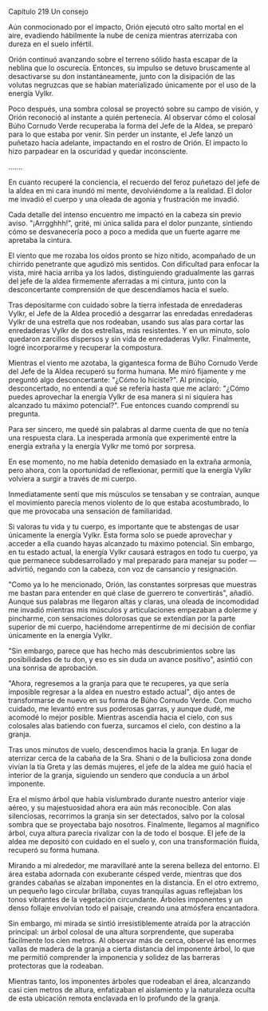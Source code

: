 
Capítulo 219 Un consejo

Aún conmocionado por el impacto, Orión ejecutó otro salto mortal en el aire, evadiendo hábilmente la nube de ceniza mientras aterrizaba con dureza en el suelo infértil.

Orión continuó avanzando sobre el terreno sólido hasta escapar de la neblina que lo oscurecía. Entonces, su impulso se detuvo bruscamente al desactivarse su don instantáneamente, junto con la disipación de las volutas negruzcas que se habían materializado únicamente por el uso de la energía Vylkr.

Poco después, una sombra colosal se proyectó sobre su campo de visión, y Orión reconoció al instante a quién pertenecía. Al observar cómo el colosal Búho Cornudo Verde recuperaba la forma del Jefe de la Aldea, se preparó para lo que estaba por venir. Sin perder un instante, el Jefe lanzó un puñetazo hacia adelante, impactando en el rostro de Orión. El impacto lo hizo parpadear en la oscuridad y quedar inconsciente.

….…

En cuanto recuperé la conciencia, el recuerdo del feroz puñetazo del jefe de la aldea en mi cara inundó mi mente, devolviéndome a la realidad. El dolor me invadió el cuerpo y una oleada de agonía y frustración me invadió.

Cada detalle del intenso encuentro me impactó en la cabeza sin previo aviso. "¡Arrgghhh!", grité, mi única salida para el dolor punzante, sintiendo cómo se desvanecería poco a poco a medida que un fuerte agarre me apretaba la cintura.

El viento que me rozaba los oídos pronto se hizo nítido, acompañado de un chirrido penetrante que agudizó mis sentidos. Con dificultad para enfocar la vista, miré hacia arriba ya los lados, distinguiendo gradualmente las garras del jefe de la aldea firmemente aferradas a mi cintura, junto con la desconcertante comprensión de que descendíamos hacia el suelo.

Tras depositarme con cuidado sobre la tierra infestada de enredaderas Vylkr, el Jefe de la Aldea procedió a desgarrar las enredadas enredaderas Vylkr de una estrella que nos rodeaban, usando sus alas para cortar las enredaderas Vylkr de dos estrellas, más resistentes. Y en un minuto, solo quedaron zarcillos dispersos y sin vida de enredaderas Vylkr. Finalmente, logré incorporarme y recuperar la compostura.

Mientras el viento me azotaba, la gigantesca forma de Búho Cornudo Verde del Jefe de la Aldea recuperó su forma humana. Me miró fijamente y me preguntó algo desconcertante: "¿Cómo lo hiciste?". Al principio, desconcertado, no entendí a qué se refería hasta que me aclaró: "¿Cómo puedes aprovechar la energía Vylkr de esa manera si ni siquiera has alcanzado tu máximo potencial?". Fue entonces cuando comprendí su pregunta.

Para ser sincero, me quedé sin palabras al darme cuenta de que no tenía una respuesta clara. La inesperada armonía que experimenté entre la energía extraña y la energía Vylkr me tomó por sorpresa.

En ese momento, no me había detenido demasiado en la extraña armonía, pero ahora, con la oportunidad de reflexionar, permití que la energía Vylkr volviera a surgir a través de mi cuerpo.

Inmediatamente sentí que mis músculos se tensaban y se contraían, aunque el movimiento parecía menos violento de lo que estaba acostumbrado, lo que me provocaba una sensación de familiaridad.

Si valoras tu vida y tu cuerpo, es importante que te abstengas de usar únicamente la energía Vylkr. Esta forma solo se puede aprovechar y acceder a ella cuando hayas alcanzado tu máximo potencial. Sin embargo, en tu estado actual, la energía Vylkr causará estragos en todo tu cuerpo, ya que permanece subdesarrollado y mal preparado para manejar su poder —advirtió, negando con la cabeza, con voz de cansancio y resignación.

"Como ya lo he mencionado, Orión, las constantes sorpresas que muestras me bastan para entender en qué clase de guerrero te convertirás", añadió. Aunque sus palabras me llegaron altas y claras, una oleada de incomodidad me invadió mientras mis músculos y articulaciones empezaban a dolerme y pincharme, con sensaciones dolorosas que se extendían por la parte superior de mi cuerpo, haciéndome arrepentirme de mi decisión de confiar únicamente en la energía Vylkr.

"Sin embargo, parece que has hecho más descubrimientos sobre las posibilidades de tu don, y eso es sin duda un avance positivo", asintió con una sonrisa de aprobación.

"Ahora, regresemos a la granja para que te recuperes, ya que sería imposible regresar a la aldea en nuestro estado actual", dijo antes de transformarse de nuevo en su forma de Búho Cornudo Verde. Con mucho cuidado, me levantó entre sus poderosas garras, y aunque dudé, me acomodé lo mejor posible. Mientras ascendía hacia el cielo, con sus colosales alas batiendo con fuerza, surcamos el cielo, con destino a la granja.

Tras unos minutos de vuelo, descendimos hacia la granja. En lugar de aterrizar cerca de la cabaña de la Sra. Shani o de la bulliciosa zona donde vivían la tía Greta y las demás mujeres, el jefe de la aldea me guió hacia el interior de la granja, siguiendo un sendero que conducía a un árbol imponente.

Era el mismo árbol que había vislumbrado durante nuestro anterior viaje aéreo, y su majestuosidad ahora era aún más reconocible. Con alas silenciosas, recorrimos la granja sin ser detectados, salvo por la colosal sombra que se proyectaba bajo nosotros. Finalmente, llegamos al magnífico árbol, cuya altura parecía rivalizar con la de todo el bosque. El jefe de la aldea me depositó con cuidado en el suelo y, con una transformación fluida, recuperó su forma humana.

Mirando a mi alrededor, me maravillaré ante la serena belleza del entorno. El área estaba adornada con exuberante césped verde, mientras que dos grandes cabañas se alzaban imponentes en la distancia. En el otro extremo, un pequeño lago circular brillaba, cuyas tranquilas aguas reflejaban los tonos vibrantes de la vegetación circundante. Árboles imponentes y un denso follaje envolvían todo el paisaje, creando una atmósfera encantadora.

Sin embargo, mi mirada se sintió irresistiblemente atraída por la atracción principal: un árbol colosal de una altura sorprendente, que superaba fácilmente los cien metros. Al observar más de cerca, observé las enormes vallas de madera de la granja a cierta distancia del imponente árbol, lo que me permitió comprender la imponencia y solidez de las barreras protectoras que la rodeaban.

Mientras tanto, los imponentes árboles que rodeaban el área, alcanzando casi cien metros de altura, enfatizaban el aislamiento y la naturaleza oculta de esta ubicación remota enclavada en lo profundo de la granja.